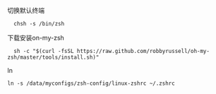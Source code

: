 切换默认终端
```
  chsh -s /bin/zsh 
```

下载安装on-my-zsh
```
  sh -c "$(curl -fsSL https://raw.github.com/robbyrussell/oh-my-zsh/master/tools/install.sh)" 
```

ln
```
ln -s /data/myconfigs/zsh-config/linux-zshrc ~/.zshrc
```
